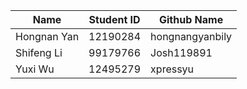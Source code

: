 Name | Student ID|  Github Name|
------------ | -------------| -------------|
Hongnan Yan | 12190284| hongnangyanbily|
Shifeng Li | 99179766|  Josh119891|
Yuxi Wu | 12495279| xpressyu|
